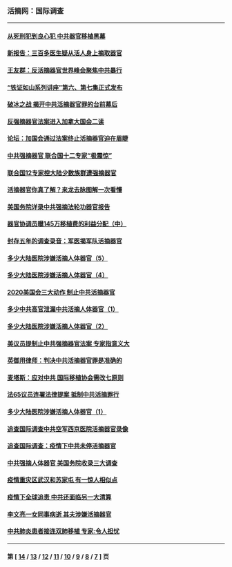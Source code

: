 ### 活摘网：国际调查
---
#### [从死刑犯到良心犯 中共器官移植黑幕](../../pages/nf5947/n13764669.md?08010430) 
#### [新报告：三百多医生疑从活人身上摘取器官](../../pages/nf5947/n13703044.md?08010430) 
#### [王友群：反活摘器官世界峰会聚焦中共暴行](../../pages/nf5947/n13250738.md?08010430) 
#### [“铁证如山系列讲座”第六、第七集正式发布](../../pages/nf5947/n13106287.md?08010430) 
#### [破冰之战 揭开中共活摘器官罪的台前幕后](../../pages/nf5947/n13082457.md?08010430) 
#### [反强摘器官法案进入加拿大国会二读](../../pages/nf5947/n13033450.md?08010430) 
#### [论坛：加国会通过法案终止活摘器官迫在眉睫](../../pages/nf5947/n13029839.md?08010430) 
#### [中共强摘器官 联合国十二专家“极震惊”](../../pages/nf5947/n13024313.md?08010430) 
#### [联合国12专家控大陆少数族群遭强摘器官](../../pages/nf5947/n13023877.md?08010430) 
#### [活摘器官你真了解？来龙去脉图解一次看懂](../../pages/nf5947/n13013820.md?08010430) 
#### [美国务院详录中共强摘法轮功器官报告](../../pages/nf5947/n12944519.md?08010430) 
#### [器官协调员曝145万移植费的利益分配（中）](../../pages/nf5947/n12894547.md?08010430) 
#### [封存五年的调查录音：军医揭军队活摘器官](../../pages/nf5947/n12798692.md?08010430) 
#### [多少大陆医院涉嫌活摘人体器官（5）](../../pages/nf5947/n12768383.md?08010430) 
#### [多少大陆医院涉嫌活摘人体器官（4）](../../pages/nf5947/n12664434.md?08010430) 
#### [2020美国会三大动作 制止中共活摘器官](../../pages/nf5947/n12682004.md?08010430) 
#### [多少中共高官泄漏中共活摘人体器官（1）](../../pages/nf5947/n12671234.md?08010430) 
#### [多少大陆医院涉嫌活摘人体器官（2）](../../pages/nf5947/n12655589.md?08010430) 
#### [美议员提制止中共强摘器官法案 专家指意义大](../../pages/nf5947/n12630561.md?08010430) 
#### [英御用律师：判决中共活摘器官罪是准确的](../../pages/nf5947/n12580740.md?08010430) 
#### [麦塔斯：应对中共 国际移植协会需改七原则](../../pages/nf5947/n12514711.md?08010430) 
#### [法65议员连署法律提案 抵制中共活摘罪行](../../pages/nf5947/n12437047.md?08010430) 
#### [多少大陆医院涉嫌活摘人体器官（1）](../../pages/nf5947/n12414284.md?08010430) 
#### [追查国际调查中共空军西京医院活摘器官录像](../../pages/nf5947/n12348837.md?08010430) 
#### [追查国际调查：疫情下中共未停活摘器官](../../pages/nf5947/n12273415.md?08010430) 
#### [中共强摘人体器官 美国务院收录三大调查](../../pages/nf5947/n12181488.md?08010430) 
#### [疫情重灾区武汉和苏家屯 有一惊人相似点](../../pages/nf5947/n12150824.md?08010430) 
#### [疫情下全球追责 中共还面临另一大清算](../../pages/nf5947/n12070397.md?08010430) 
#### [李文亮一女同事病逝 其夫涉嫌活摘器官](../../pages/nf5947/n11957882.md?08010430) 
#### [中共肺炎患者接连双肺移植 专家:令人担忧](../../pages/nf5947/n11945516.md?08010430) 

---
#### 第 [ [14](./14.md?08010430) / [13](./13.md?08010430) / [12](./12.md?08010430) / [11](./11.md?08010430) / [10](./10.md?08010430) / [9](./9.md?08010430) / [8](./8.md?08010430) / [7](./7.md?08010430) ] 页
